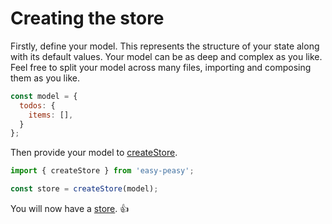 # Creating the store

Firstly, define your model. This represents the structure of your state along with its default values. Your model can be as deep and complex as you like. Feel free to split your model across many files, importing and composing them as you like.

```javascript
const model = {
  todos: {
    items: [],
  }
};
```

Then provide your model to [createStore](/api/create-store).

```javascript
import { createStore } from 'easy-peasy';

const store = createStore(model);
```

You will now have a [store](/api/store). 👍
